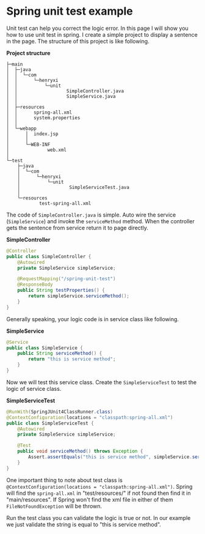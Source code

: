 # Spring unit test example
Unit test can help you correct the logic error. In this page I will show you how to use unit test in spring. I create
a simple project to display a sentence in the page. The structure of this project is like following.

**Project structure**
```
├─main
│  ├─java
│  │  └─com
│  │      └─henryxi
│  │          └─unit
│  │                  SimpleController.java
│  │                  SimpleService.java
│  │
│  ├─resources
│  │      spring-all.xml
│  │      system.properties
│  │
│  └─webapp
│      │  index.jsp
│      │
│      └─WEB-INF
│              web.xml
│ 
└─test
    ├─java
    │  └─com
    │      └─henryxi
    │          └─unit
    │                  SimpleServiceTest.java
    │
    └─resources
            test-spring-all.xml
```
The code of `SimpleController.java` is simple. Auto wire the service (`SimpleService`) and invoke the `serviceMethod` 
method. When the controller gets the sentence from service return it to page directly.

**SimpleController**
```java
@Controller
public class SimpleController {
    @Autowired
    private SimpleService simpleService;

    @RequestMapping("/spring-unit-test")
    @ResponseBody
    public String testProperties() {
        return simpleService.serviceMethod();
    }
}
```
Generally speaking, your logic code is in service class like following.

**SimpleService**
```java
@Service
public class SimpleService {
    public String serviceMethod() {
        return "this is service method";
    }
}
```
Now we will test this service class. Create the `SimpleServiceTest` to test the logic of service class.

**SimpleServiceTest**
```java
@RunWith(SpringJUnit4ClassRunner.class)
@ContextConfiguration(locations = "classpath:spring-all.xml")
public class SimpleServiceTest {
    @Autowired
    private SimpleService simpleService;

    @Test
    public void serviceMethod() throws Exception {
        Assert.assertEquals("this is service method", simpleService.serviceMethod());
    }
}
```
One important thing to note about test class is `@ContextConfiguration(locations = "classpath:spring-all.xml")`. Spring
 will find the `spring-all.xml` in "test/resources/" if not found then find it in "main/resources". If Spring won't find
 the xml file in either of them `FileNotFoundException` will be thrown.

Run the test class you can validate the logic is true or not. In our example we just validate the string is equal to
"this is service method". 